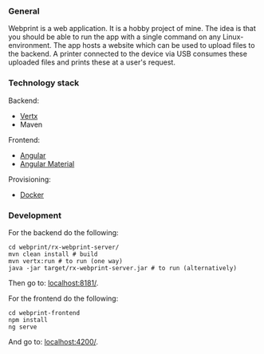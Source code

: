 ### General ###
Webprint is a web application. It is a hobby project of mine. The idea is that you should be able to run the app with a single command on any Linux-environment. The app hosts a website which can be used to upload files to the backend. A printer connected to the device via USB consumes these uploaded files and prints these at a user's request.

### Technology stack
Backend:
- [Vertx](vertx.io)
- Maven

Frontend:
- [Angular](https://angular.io/)
- [Angular Material](https://material.angular.io/)

Provisioning:
- [Docker](https://www.docker.com/)

### Development ###

For the backend do the following:

    cd webprint/rx-webprint-server/
    mvn clean install # build
    mvn vertx:run # to run (one way)
    java -jar target/rx-webprint-server.jar # to run (alternatively)

Then go to: [localhost:8181/](http://localhost:8181).

For the frontend do the following:

    cd webprint-frontend
    npm install
    ng serve

And go to: [localhost:4200/](http://localhost:4200).

